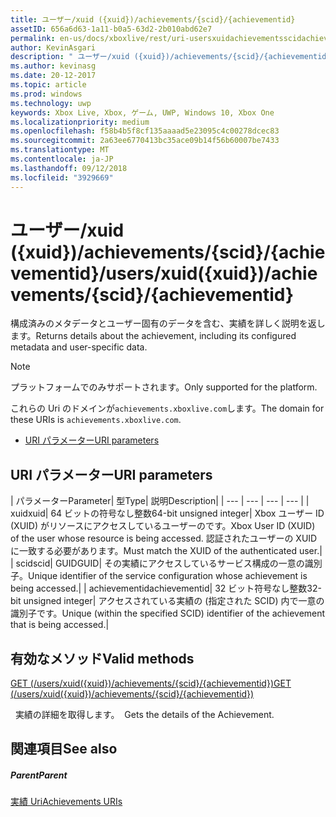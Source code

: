 ```yaml
---
title: ユーザー/xuid ({xuid})/achievements/{scid}/{achievementid}
assetID: 656a6d63-1a11-b0a5-63d2-2b010abd62e7
permalink: en-us/docs/xboxlive/rest/uri-usersxuidachievementsscidachievementid.html
author: KevinAsgari
description: " ユーザー/xuid ({xuid})/achievements/{scid}/{achievementid}"
ms.author: kevinasg
ms.date: 20-12-2017
ms.topic: article
ms.prod: windows
ms.technology: uwp
keywords: Xbox Live, Xbox, ゲーム, UWP, Windows 10, Xbox One
ms.localizationpriority: medium
ms.openlocfilehash: f58b4b5f8cf135aaaad5e23095c4c00278dcec83
ms.sourcegitcommit: 2a63ee6770413bc35ace09b14f56b60007be7433
ms.translationtype: MT
ms.contentlocale: ja-JP
ms.lasthandoff: 09/12/2018
ms.locfileid: "3929669"
---
```

# <a name="usersxuidxuidachievementsscidachievementid"></a><span data-ttu-id="0ad46-104">ユーザー/xuid ({xuid})/achievements/{scid}/{achievementid}</span><span class="sxs-lookup"><span data-stu-id="0ad46-104">/users/xuid({xuid})/achievements/{scid}/{achievementid}</span></span>
<span data-ttu-id="0ad46-105">構成済みのメタデータとユーザー固有のデータを含む、実績を詳しく説明を返します。</span><span class="sxs-lookup"><span data-stu-id="0ad46-105">Returns details about the achievement, including its configured metadata and user-specific data.</span></span> 

> [!NOTE] 
> <span data-ttu-id="0ad46-106">プラットフォームでのみサポートされます。</span><span class="sxs-lookup"><span data-stu-id="0ad46-106">Only supported for the platform.</span></span> 

 
<span data-ttu-id="0ad46-107">これらの Uri のドメインが`achievements.xboxlive.com`します。</span><span class="sxs-lookup"><span data-stu-id="0ad46-107">The domain for these URIs is `achievements.xboxlive.com`.</span></span>
 
  * [<span data-ttu-id="0ad46-108">URI パラメーター</span><span class="sxs-lookup"><span data-stu-id="0ad46-108">URI parameters</span></span>](#ID4E2)
 
<a id="ID4E2"></a>

 
## <a name="uri-parameters"></a><span data-ttu-id="0ad46-109">URI パラメーター</span><span class="sxs-lookup"><span data-stu-id="0ad46-109">URI parameters</span></span>
 
| <span data-ttu-id="0ad46-110">パラメーター</span><span class="sxs-lookup"><span data-stu-id="0ad46-110">Parameter</span></span>| <span data-ttu-id="0ad46-111">型</span><span class="sxs-lookup"><span data-stu-id="0ad46-111">Type</span></span>| <span data-ttu-id="0ad46-112">説明</span><span class="sxs-lookup"><span data-stu-id="0ad46-112">Description</span></span>| 
| --- | --- | --- | --- | 
| <span data-ttu-id="0ad46-113">xuid</span><span class="sxs-lookup"><span data-stu-id="0ad46-113">xuid</span></span>| <span data-ttu-id="0ad46-114">64 ビットの符号なし整数</span><span class="sxs-lookup"><span data-stu-id="0ad46-114">64-bit unsigned integer</span></span>| <span data-ttu-id="0ad46-115">Xbox ユーザー ID (XUID) がリソースにアクセスしているユーザーのです。</span><span class="sxs-lookup"><span data-stu-id="0ad46-115">Xbox User ID (XUID) of the user whose resource is being accessed.</span></span> <span data-ttu-id="0ad46-116">認証されたユーザーの XUID に一致する必要があります。</span><span class="sxs-lookup"><span data-stu-id="0ad46-116">Must match the XUID of the authenticated user.</span></span>| 
| <span data-ttu-id="0ad46-117">scid</span><span class="sxs-lookup"><span data-stu-id="0ad46-117">scid</span></span>| <span data-ttu-id="0ad46-118">GUID</span><span class="sxs-lookup"><span data-stu-id="0ad46-118">GUID</span></span>| <span data-ttu-id="0ad46-119">その実績にアクセスしているサービス構成の一意の識別子。</span><span class="sxs-lookup"><span data-stu-id="0ad46-119">Unique identifier of the service configuration whose achievement is being accessed.</span></span>| 
| <span data-ttu-id="0ad46-120">achievementid</span><span class="sxs-lookup"><span data-stu-id="0ad46-120">achievementid</span></span>| <span data-ttu-id="0ad46-121">32 ビット符号なし整数</span><span class="sxs-lookup"><span data-stu-id="0ad46-121">32-bit unsigned integer</span></span>| <span data-ttu-id="0ad46-122">アクセスされている実績の (指定された SCID) 内で一意の識別子です。</span><span class="sxs-lookup"><span data-stu-id="0ad46-122">Unique (within the specified SCID) identifier of the achievement that is being accessed.</span></span>| 
  
<a id="ID4EMC"></a>

 
## <a name="valid-methods"></a><span data-ttu-id="0ad46-123">有効なメソッド</span><span class="sxs-lookup"><span data-stu-id="0ad46-123">Valid methods</span></span>

[<span data-ttu-id="0ad46-124">GET (/users/xuid({xuid})/achievements/{scid}/{achievementid})</span><span class="sxs-lookup"><span data-stu-id="0ad46-124">GET (/users/xuid({xuid})/achievements/{scid}/{achievementid})</span></span>](uri-usersxuidachievementsscidachievementidget.md)

<span data-ttu-id="0ad46-125">&nbsp;&nbsp;実績の詳細を取得します。</span><span class="sxs-lookup"><span data-stu-id="0ad46-125">&nbsp;&nbsp;Gets the details of the Achievement.</span></span>
 
<a id="ID4EWC"></a>

 
## <a name="see-also"></a><span data-ttu-id="0ad46-126">関連項目</span><span class="sxs-lookup"><span data-stu-id="0ad46-126">See also</span></span>
 
<a id="ID4EYC"></a>

 
##### <a name="parent"></a><span data-ttu-id="0ad46-127">Parent</span><span class="sxs-lookup"><span data-stu-id="0ad46-127">Parent</span></span> 

[<span data-ttu-id="0ad46-128">実績 Uri</span><span class="sxs-lookup"><span data-stu-id="0ad46-128">Achievements URIs</span></span>](atoc-reference-achievementsv2.md)

   
